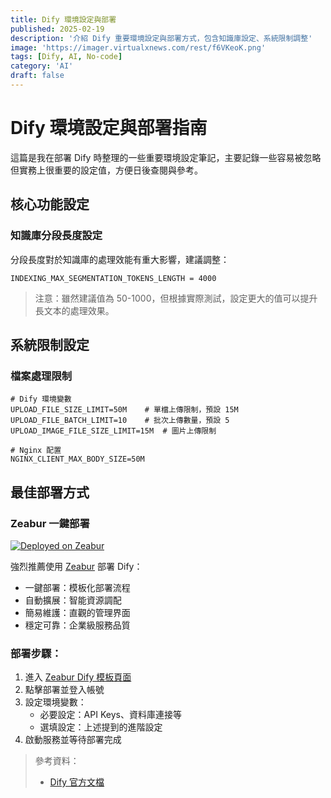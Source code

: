 ```yaml
---
title: Dify 環境設定與部署
published: 2025-02-19
description: '介紹 Dify 重要環境設定與部署方式，包含知識庫設定、系統限制調整'
image: 'https://imager.virtualxnews.com/rest/f6VKeoK.png'
tags: [Dify, AI, No-code]
category: 'AI'
draft: false 
---
```


# Dify 環境設定與部署指南

這篇是我在部署 Dify 時整理的一些重要環境設定筆記，主要記錄一些容易被忽略但實務上很重要的設定值，方便日後查閱與參考。

## 核心功能設定

### 知識庫分段長度設定

分段長度對於知識庫的處理效能有重大影響，建議調整：

```env
INDEXING_MAX_SEGMENTATION_TOKENS_LENGTH = 4000
```

> 注意：雖然建議值為 50-1000，但根據實際測試，設定更大的值可以提升長文本的處理效果。

## 系統限制設定

### 檔案處理限制
```env
# Dify 環境變數
UPLOAD_FILE_SIZE_LIMIT=50M    # 單檔上傳限制，預設 15M
UPLOAD_FILE_BATCH_LIMIT=10    # 批次上傳數量，預設 5
UPLOAD_IMAGE_FILE_SIZE_LIMIT=15M  # 圖片上傳限制

# Nginx 配置
NGINX_CLIENT_MAX_BODY_SIZE=50M
```

## 最佳部署方式

### Zeabur 一鍵部署
[![Deployed on Zeabur](https://zeabur.com/deployed-on-zeabur-dark.svg)](https://zeabur.com?referralCode=silverfantacy&utm_source=silverfantacy)

強烈推薦使用 [Zeabur](https://zeabur.com/templates/1D4DOW) 部署 Dify：

- 一鍵部署：模板化部署流程
- 自動擴展：智能資源調配
- 簡易維護：直觀的管理界面
- 穩定可靠：企業級服務品質

### 部署步驟：
1. 進入 [Zeabur Dify 模板頁面](https://zeabur.com/templates/1D4DOW)
2. 點擊部署並登入帳號
3. 設定環境變數：
   - 必要設定：API Keys、資料庫連接等
   - 選填設定：上述提到的進階設定
4. 啟動服務並等待部署完成


> 參考資料：
> - [Dify 官方文檔](https://docs.dify.ai/zh-hans/getting-started/install-self-hosted/environments)